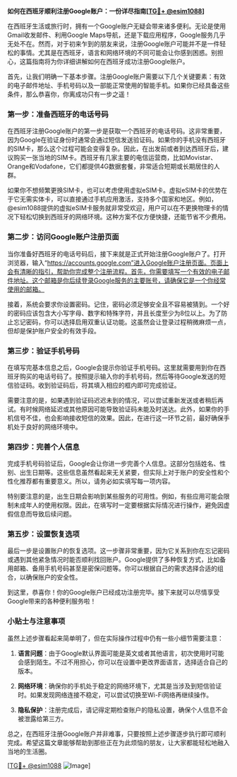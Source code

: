 **如何在西班牙顺利注册Google账户：一份详尽指南[[TG💪+ @esim1088](https://t.me/s/esim1088)]**

在西班牙生活或旅行时，拥有一个Google账户无疑会带来诸多便利。无论是使用Gmail收发邮件、利用Google Maps导航，还是下载应用程序，Google服务几乎无处不在。然而，对于初来乍到的朋友来说，注册Google账户可能并不是一件轻松的事情。尤其是在西班牙，语言和网络环境的不同可能会让你感到困惑。别担心，这篇指南将为你详细讲解如何在西班牙成功注册Google账户。

首先，让我们明确一下基本步骤。注册Google账户需要以下几个关键要素：有效的电子邮件地址、手机号码以及一部能正常使用的智能手机。如果你已经具备这些条件，那么恭喜你，你离成功只有一步之遥！

### 第一步：准备西班牙的电话号码

在西班牙注册Google账户的第一步是获取一个西班牙的电话号码。这非常重要，因为Google在验证身份时通常会通过短信发送验证码。如果你的手机没有西班牙的SIM卡，那么这个过程可能会变得复杂。因此，在出发前或者到达西班牙后，建议购买一张当地的SIM卡。西班牙有几家主要的电信运营商，比如Movistar、Orange和Vodafone，它们都提供4G数据套餐，非常适合短期或长期居住的人群。

如果你不想频繁更换SIM卡，也可以考虑使用虚拟eSIM卡。虚拟eSIM卡的优势在于它无需实体卡，可以直接通过手机应用激活，支持多个国家和地区。例如，@esim1088提供的虚拟eSIM卡服务就非常受欢迎，用户可以在不更换物理卡的情况下轻松切换到西班牙的网络环境。这种方案不仅方便快捷，还能节省不少费用。

### 第二步：访问Google账户注册页面

当你准备好西班牙的电话号码后，接下来就是正式开始注册Google账户了。打开浏览器，输入“https://accounts.google.com”进入Google账户注册页面。页面上会有清晰的指引，帮助你完成整个注册流程。首先，你需要填写一个有效的电子邮件地址。这个邮箱是你后续登录Google服务的主要账号，请确保它是一个你经常使用的邮箱。

接着，系统会要求你设置密码。记住，密码必须足够安全且不容易被猜到。一个好的密码应该包含大小写字母、数字和特殊字符，并且长度至少为8位以上。为了防止忘记密码，你可以选择启用双重认证功能。这虽然会让登录过程稍微麻烦一点，但却是保护账户安全的有效手段。

### 第三步：验证手机号码

在填写完基本信息之后，Google会提示你验证手机号码。这里就需要用到你在西班牙购买的电话号码了。按照提示输入你的手机号码，然后等待Google发送的短信验证码。收到验证码后，将其填入相应的框内即可完成验证。

需要注意的是，如果遇到验证码迟迟未到的情况，可以尝试重新发送或者稍后再试。有时候网络延迟或其他原因可能导致验证码未能及时送达。此外，如果你的手机信号不佳，也会影响接收短信的效果。因此，在进行这一环节之前，最好确保手机处于良好的网络环境中。

### 第四步：完善个人信息

完成手机号码验证后，Google会让你进一步完善个人信息。这部分包括姓名、性别、出生日期等。这些信息虽然看起来无关紧要，但实际上对于账户的安全性和个性化推荐都有重要意义。所以，请务必如实填写每一项内容。

特别要注意的是，出生日期会影响到某些服务的可用性。例如，有些应用可能会限制未成年人的使用权限。因此，在填写时一定要根据实际情况进行操作，避免因虚假信息而导致后续问题。

### 第五步：设置恢复选项

最后一步是设置账户的恢复选项。这一步骤非常重要，因为它关系到你在忘记密码或遇到其他紧急情况时能否顺利找回账户。Google提供了多种恢复方式，比如备用邮箱、备用手机号码甚至是密保问题等。你可以根据自己的需求选择合适的组合，以确保账户的安全性。

到这里，恭喜你！你的Google账户已经成功注册完毕。接下来就可以尽情享受Google带来的各种便利服务啦！

### 小贴士与注意事项

虽然上述步骤看起来简单明了，但在实际操作过程中仍有一些小细节需要注意：

1. **语言问题**：由于Google默认界面可能是英文或者其他语言，初次使用时可能会感到陌生。不过不用担心，你可以在设置中更改界面语言，选择适合自己的版本。
   
2. **网络环境**：确保你的手机处于稳定的网络环境下，尤其是当涉及到短信验证时。如果发现网络连接不稳定，可以尝试切换至Wi-Fi网络再继续操作。

3. **隐私保护**：注册完成后，请记得定期检查账户的隐私设置，确保个人信息不会被泄露给第三方。

总之，在西班牙注册Google账户并非难事，只要按照上述步骤逐步执行即可顺利完成。希望这篇文章能够帮助到那些正在为此烦恼的朋友，让大家都能轻松地融入当地的生活圈。

[[TG💪+ @esim1088](https://t.me/s/esim1088) ![Image](https://i.postimg.cc/4NQfJmqS/Snipaste-2025-05-13-00-14-12.png)]